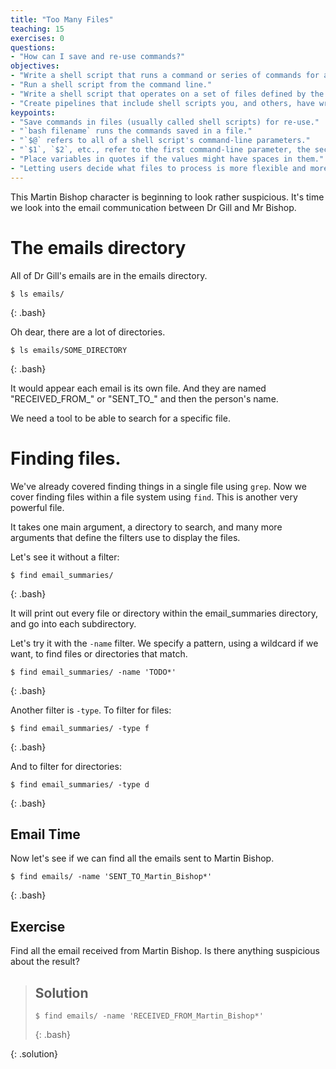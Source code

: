 ```yaml
---
title: "Too Many Files"
teaching: 15
exercises: 0
questions:
- "How can I save and re-use commands?"
objectives:
- "Write a shell script that runs a command or series of commands for a fixed set of files."
- "Run a shell script from the command line."
- "Write a shell script that operates on a set of files defined by the user on the command line."
- "Create pipelines that include shell scripts you, and others, have written."
keypoints:
- "Save commands in files (usually called shell scripts) for re-use."
- "`bash filename` runs the commands saved in a file."
- "`$@` refers to all of a shell script's command-line parameters."
- "`$1`, `$2`, etc., refer to the first command-line parameter, the second command-line parameter, etc."
- "Place variables in quotes if the values might have spaces in them."
- "Letting users decide what files to process is more flexible and more consistent with built-in Unix commands."
---
```


This Martin Bishop character is beginning to look rather suspicious. It's time we look into the email communication between Dr Gill and Mr Bishop.

# The emails directory

All of Dr Gill's emails are in the emails directory.

~~~
$ ls emails/
~~~
{: .bash}

Oh dear, there are a lot of directories.

~~~
$ ls emails/SOME_DIRECTORY
~~~
{: .bash}

It would appear each email is its own file. And they are named "RECEIVED_FROM_" or "SENT_TO_" and then the person's name.

We need a tool to be able to search for a specific file.

# Finding files.

We've already covered finding things in a single file using `grep`. Now we cover finding files within a file system using `find`. This is another very powerful file.

It takes one main argument, a directory to search, and many more arguments that define the filters use to display the files.

Let's see it without a filter:

~~~
$ find email_summaries/
~~~
{: .bash}

It will print out every file or directory within the email_summaries directory, and go into each subdirectory.

Let's try it with the `-name` filter. We specify a pattern, using a wildcard if we want, to find files or directories that match.

~~~
$ find email_summaries/ -name 'TODO*'
~~~
{: .bash}

Another filter is `-type`. To filter for files:

~~~
$ find email_summaries/ -type f
~~~
{: .bash}

And to filter for directories:

~~~
$ find email_summaries/ -type d
~~~
{: .bash}

## Email Time

Now let's see if we can find all the emails sent to Martin Bishop.

~~~
$ find emails/ -name 'SENT_TO_Martin_Bishop*'
~~~
{: .bash}

## Exercise

Find all the email received from Martin Bishop. Is there anything suspicious about the result?

> ## Solution
>
> ~~~
> $ find emails/ -name 'RECEIVED_FROM_Martin_Bishop*'
> ~~~
> {: .bash}
>
{: .solution}
